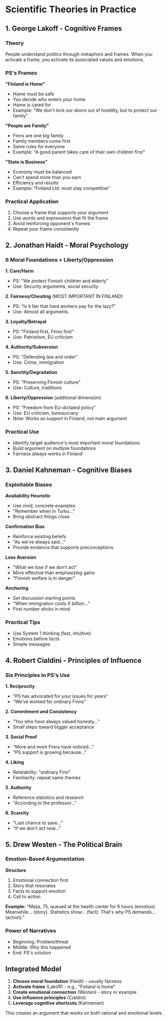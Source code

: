 # Scientific Theories in Practice

## 1. George Lakoff - Cognitive Frames

### Theory
People understand politics through metaphors and frames. When you activate a frame, you activate 
its associated values and emotions.

### PS's Frames

**"Finland is Home"**
- Home must be safe
- You decide who enters your home
- Home is cared for
- Example: "We don't lock our doors out of hostility, but to protect our family"

**"People are Family"**
- Finns are one big family
- Family members come first
- Same rules for everyone
- Example: "A good parent takes care of their own children first"

**"State is Business"**
- Economy must be balanced
- Can't spend more than you earn
- Efficiency and results
- Example: "Finland Ltd. must stay competitive"

### Practical Application
1. Choose a frame that supports your argument
2. Use words and expressions that fit the frame
3. Avoid reinforcing opponent's frames
4. Repeat your frame consistently

## 2. Jonathan Haidt - Moral Psychology

### 6 Moral Foundations + Liberty/Oppression

**1. Care/Harm**
- PS: "We protect Finnish children and elderly"
- Use: Security arguments, social security

**2. Fairness/Cheating** (MOST IMPORTANT IN FINLAND)
- PS: "Is it fair that hard workers pay for the lazy?"
- Use: Almost all arguments

**3. Loyalty/Betrayal**
- PS: "Finland first, Finns first"
- Use: Patriotism, EU criticism

**4. Authority/Subversion**
- PS: "Defending law and order"
- Use: Crime, immigration

**5. Sanctity/Degradation**
- PS: "Preserving Finnish culture"
- Use: Culture, traditions

**6. Liberty/Oppression** (additional dimension)
- PS: "Freedom from EU-dictated policy"
- Use: EU criticism, bureaucracy
- Note: Works as support in Finland, not main argument

### Practical Use
- Identify target audience's most important moral foundations
- Build argument on multiple foundations
- Fairness always works in Finland

## 3. Daniel Kahneman - Cognitive Biases

### Exploitable Biases

**Availability Heuristic**
- Use vivid, concrete examples
- "Remember when in Turku..."
- Bring abstract things close

**Confirmation Bias**
- Reinforce existing beliefs
- "As we've always said..."
- Provide evidence that supports preconceptions

**Loss Aversion**
- "What we lose if we don't act"
- More effective than emphasizing gains
- "Finnish welfare is in danger"

**Anchoring**
- Set discussion starting points
- "When immigration costs X billion..."
- First number sticks in mind

### Practical Tips
- Use System 1 thinking (fast, intuitive)
- Emotions before facts
- Simple messages

## 4. Robert Cialdini - Principles of Influence

### Six Principles in PS's Use

**1. Reciprocity**
- "PS has advocated for your issues for years"
- "We've worked for ordinary Finns"

**2. Commitment and Consistency**
- "You who have always valued honesty..."
- Small steps toward bigger acceptance

**3. Social Proof**
- "More and more Finns have noticed..."
- "PS support is growing because..."

**4. Liking**
- Relatability: "ordinary Finn"
- Familiarity: repeat same themes

**5. Authority**
- Reference statistics and research
- "According to the professor..."

**6. Scarcity**
- "Last chance to save..."
- "If we don't act now..."

## 5. Drew Westen - The Political Brain

### Emotion-Based Argumentation

**Structure**
1. Emotional connection first
2. Story that resonates
3. Facts to support emotion
4. Call to action

**Example:**
"Maija, 75, queued at the health center for 6 hours (emotion). Meanwhile... (story). 
Statistics show... (fact). That's why PS demands... (action)."

### Power of Narratives
- Beginning: Problem/threat
- Middle: Why this happened
- End: PS's solution

## Integrated Model

1. **Choose moral foundation** (Haidt) - usually fairness
2. **Activate frame** (Lakoff) - e.g., "Finland is home"
3. **Create emotional connection** (Westen) - story or example
4. **Use influence principles** (Cialdini)
5. **Leverage cognitive shortcuts** (Kahneman)

This creates an argument that works on both rational and emotional levels.